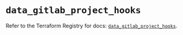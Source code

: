 # `data_gitlab_project_hooks`

Refer to the Terraform Registry for docs: [`data_gitlab_project_hooks`](https://registry.terraform.io/providers/gitlabhq/gitlab/17.9.0/docs/data-sources/project_hooks).

